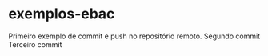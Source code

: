 # exemplos-ebac
Primeiro exemplo de commit e push no repositório remoto.
Segundo commit
Terceiro commit